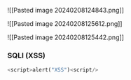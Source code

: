 ![[Pasted image 20240208124843.png]]


![[Pasted image 20240208125612.png]]


![[Pasted image 20240208125442.png]]


### SQLI (XSS)

```python
<script>alert("XSS")<script/>
```

```python

```
